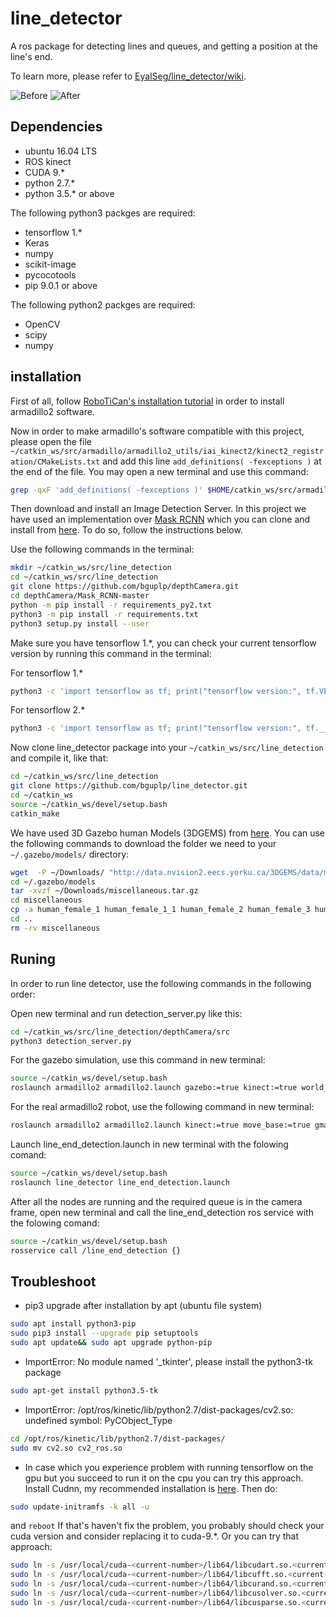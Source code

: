 # line_detector
A ros package for detecting lines and queues, and getting a position at the line's end.

To learn more, please refer to [EyalSeg/line_detector/wiki](https://github.com/EyalSeg/line_detector/wiki).


![Before ](https://user-images.githubusercontent.com/10437548/69551704-d1acba80-0fa5-11ea-925a-df94bf7a8c64.png)
![After ](https://user-images.githubusercontent.com/10437548/69559435-9ebcf380-0fb2-11ea-8f36-50b736af8c79.png)

## Dependencies
* ubuntu 16.04 LTS
* ROS kinect
* CUDA 9.*
* python 2.7.*
* python 3.5.* or above

The following python3 packges are required:
* tensorflow 1.*
* Keras
* numpy
* scikit-image
* pycocotools
* pip 9.0.1 or above

The following python2 packges are required:
* OpenCV
* scipy
* numpy

## installation
First of all, follow [RoboTiCan's installation tutorial](http://wiki.ros.org/armadillo2/Tutorials/Installation) in order to install armadillo2 software.

Now in order to make armadillo's software compatible with this project, please open the file `~/catkin_ws/src/armadillo/armadillo2_utils/iai_kinect2/kinect2_registration/CMakeLists.txt` and add this line `add_definitions( -fexceptions )` at the end of the file. You may open a new terminal and use this command:
```bash
grep -qxF 'add_definitions( -fexceptions )' $HOME/catkin_ws/src/armadillo/armadillo2_utils/iai_kinect2/kinect2_registration/CMakeLists.txt || echo -e "\nadd_definitions( -fexceptions )" >> $HOME/catkin_ws/src/armadillo/armadillo2_utils/iai_kinect2/kinect2_registration/CMakeLists.txt
```

Then download and install an Image Detection Server. In this project we have used an implementation over [Mask RCNN](https://github.com/matterport/Mask_RCNN) which you can clone and install from [here](https://github.com/bguplp/depthCamera). To do so, follow the instructions below.

Use the following commands in the terminal:
```bash
mkdir ~/catkin_ws/src/line_detection
cd ~/catkin_ws/src/line_detection
git clone https://github.com/bguplp/depthCamera.git
cd depthCamera/Mask_RCNN-master
python -m pip install -r requirements_py2.txt
python3 -m pip install -r requirements.txt
python3 setup.py install --user
```
Make sure you have tensorflow 1.*, you can check your current tensorflow version by running this command in the terminal:

For tensorflow 1.*
```bash
python3 -c 'import tensorflow as tf; print("tensorflow version:", tf.VERSION)'
```
For tensorflow 2.*
```bash
python3 -c 'import tensorflow as tf; print("tensorflow version:", tf.__version__)'
```
Now clone line_detector package into your `~/catkin_ws/src/line_detection` and compile it, like that:
```bash
cd ~/catkin_ws/src/line_detection
git clone https://github.com/bguplp/line_detector.git
cd ~/catkin_ws
source ~/catkin_ws/devel/setup.bash
catkin_make
```
We have used 3D Gazebo human Models (3DGEMS) from [here](http://data.nvision2.eecs.yorku.ca/3DGEMS/). You can use the following commands to download the folder we need to your `~/.gazebo/models/` directory: 
```bash
wget  -P ~/Downloads/ "http://data.nvision2.eecs.yorku.ca/3DGEMS/data/miscellaneous.tar.gz"
cd ~/.gazebo/models
tar -xvzf ~/Downloads/miscellaneous.tar.gz 
cd miscellaneous
cp -a human_female_1 human_female_1_1 human_female_2 human_female_3 human_female_4 human_male_1 human_male_1_1 human_male_2 human_male_3 human_male_4 ~/.gazebo/models/
cd ..
rm -rv miscellaneous
```

## Runing
In order to run line detector, use the following commands in the following order:

Open new terminal and run detection_server.py like this:
```bash
cd ~/catkin_ws/src/line_detection/depthCamera/src
python3 detection_server.py
```
For the gazebo simulation, use this command in new terminal:
```bash
source ~/catkin_ws/devel/setup.bash
roslaunch armadillo2 armadillo2.launch gazebo:=true kinect:=true world_name:="`rospack find line_detector`/coffee_line.world" map:="`rospack find line_detector`/coffee_line.yaml" have_map:=true move_base:=true amcl:=true lidar:=true x:="1.0" y:="1.0" Y:="1.0"
```
For the real armadillo2 robot, use the following command in new terminal:
```bash
roslaunch armadillo2 armadillo2.launch kinect:=true move_base:=true gmapping:=true lidar:=true
```
Launch line_end_detection.launch in new terminal with the folowing comand: 
```bash
source ~/catkin_ws/devel/setup.bash
roslaunch line_detector line_end_detection.launch
```
After all the nodes are running and the required queue is in the camera frame, open new terminal and call the line_end_detection ros service with the folowing comand:
```bash
source ~/catkin_ws/devel/setup.bash
rosservice call /line_end_detection {}
```
## Troubleshoot

* pip3 upgrade after installation by apt (ubuntu file system)
```bash
sudo apt install python3-pip
sudo pip3 install --upgrade pip setuptools
sudo apt update&& sudo apt upgrade python-pip
```

* ImportError: No module named '_tkinter', please install the python3-tk package
```bash
sudo apt-get install python3.5-tk
```

* ImportError: /opt/ros/kinetic/lib/python2.7/dist-packages/cv2.so: undefined symbol: PyCObject_Type
```bash
cd /opt/ros/kinetic/lib/python2.7/dist-packages/
sudo mv cv2.so cv2_ros.so
```

* In case which you experience problem with running tensorflow on the gpu but you succeed to run it on the cpu you can try this approach.
Install Cudnn, my recommended installation is [here](https://askubuntu.com/a/767270).
Then do:
```bash
sudo update-initramfs -k all -u
```
and ```reboot```
If that's haven't fix the problem, you probably should check your cuda version and consider replacing it to cuda-9.*.
Or you can try that approach:
```bash
sudo ln -s /usr/local/cuda-<current-number>/lib64/libcudart.so.<current-number> /usr/local/cuda-<current-number>/lib64/libcudart.so.<correct-number>
sudo ln -s /usr/local/cuda-<current-number>/lib64/libcufft.so.<current-number> /usr/local/cuda-<current-number>/lib64/libcufft.so.<correct-number>
sudo ln -s /usr/local/cuda-<current-number>/lib64/libcurand.so.<current-number> /usr/local/cuda-<current-number>/lib64/libcurand.so.<correct-number>
sudo ln -s /usr/local/cuda-<current-number>/lib64/libcusolver.so.<current-number> /usr/local/cuda-<current-number>/lib64/libcusolver.so.<correct-number>
sudo ln -s /usr/local/cuda-<current-number>/lib64/libcusparse.so.<current-number> /usr/local/cuda-<current-number>/lib64/libcusparse.so.<correct-number>
```
